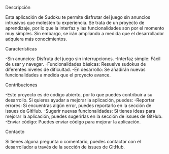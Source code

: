 Descripción

Esta aplicación de Sudoku te permite disfrutar del juego sin anuncios intrusivos que molesten tu experiencia. Se trata de un proyecto de aprendizaje, por lo que la interfaz y las funcionalidades son por el momento muy simples. Sin embargo, se irán ampliando a medida que el desarrollador adquiera más conocimientos.

Características

  -Sin anuncios: Disfruta del juego sin interrupciones.
  -Interfaz simple: Fácil de usar y navegar.
  -Funcionalidades básicas: Resuelve sudokus de diferentes niveles de dificultad.
  -En desarrollo: Se añadirán nuevas funcionalidades a medida que el proyecto avance.

Contribuciones

  -Este proyecto es de código abierto, por lo que puedes contribuir a su desarrollo. Si quieres ayudar a mejorar la aplicación, puedes:
  -Reportar errores: Si encuentras algún error, puedes reportarlo en la sección de issues de GitHub.
  -Sugerir nuevas funcionalidades: Si tienes ideas para mejorar la aplicación, puedes sugerirlas en la sección de issues de GitHub.
  -Enviar código: Puedes enviar código para mejorar la aplicación.

Contacto

Si tienes alguna pregunta o comentario, puedes contactar con el desarrollador a través de la sección de issues de GitHub.
